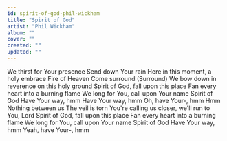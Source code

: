 ```yaml
---
id: spirit-of-god-phil-wickham
title: "Spirit of God"
artist: "Phil Wickham"
album: ""
cover: ""
created: ""
updated: ""
---
```


We thirst for Your presence
Send down Your rain
Here in this moment, a holy embrace
Fire of Heaven
Come surround (Surround)
We bow down in reverence on this holy ground
Spirit of God, fall upon this place
Fan every heart into a burning flame
We long for You, call upon Your name
Spirit of God
Have Your way, hmm
Have Your way, hmm
Oh, have Your-, hmm
Hmm
Nothing between us
The veil is torn
You're calling us closer, we'll run to You, Lord
Spirit of God, fall upon this place
Fan every heart into a burning flame
We long for You, call upon Your name
Spirit of God
Have Your way, hmm
Yeah, have Your-, hmm